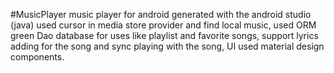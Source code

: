 #MusicPlayer
music player for android generated with the android studio (java) used cursor in media store provider and find local music, used ORM green Dao database for uses like playlist and favorite songs, support lyrics adding for the song and sync playing with the song, UI used material design components.
